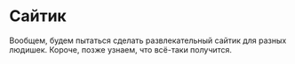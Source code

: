 # Сайтик
Вообщем, будем пытаться сделать развлекательный сайтик для разных людишек.
Короче, позже узнаем, что всё-таки получится.
